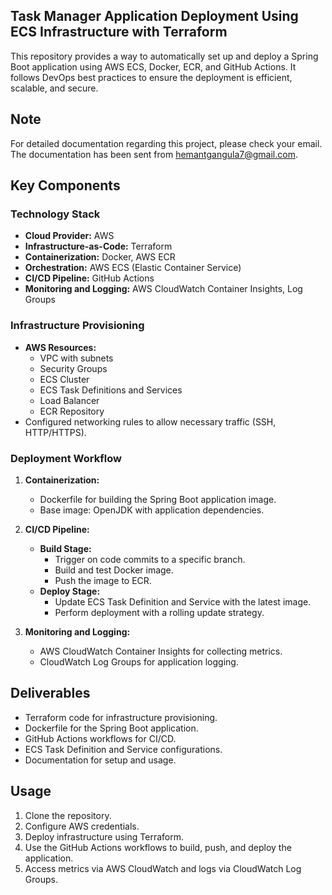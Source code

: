 ## Task Manager Application Deployment Using ECS Infrastructure with Terraform

This repository provides a way to automatically set up and deploy a Spring Boot application using AWS ECS, Docker, ECR, and GitHub Actions. It follows DevOps best practices to ensure the deployment is efficient, scalable, and secure.

## Note
For detailed documentation regarding this project, please check your email. The documentation has been sent from hemantgangula7@gmail.com.

## Key Components

### Technology Stack
- **Cloud Provider:** AWS
- **Infrastructure-as-Code:** Terraform
- **Containerization:** Docker, AWS ECR
- **Orchestration:** AWS ECS (Elastic Container Service)
- **CI/CD Pipeline:** GitHub Actions
- **Monitoring and Logging:** AWS CloudWatch Container Insights, Log Groups

### Infrastructure Provisioning
- **AWS Resources:**
  - VPC with subnets
  - Security Groups
  - ECS Cluster
  - ECS Task Definitions and Services
  - Load Balancer
  - ECR Repository
- Configured networking rules to allow necessary traffic (SSH, HTTP/HTTPS).

### Deployment Workflow
1. **Containerization:**
   - Dockerfile for building the Spring Boot application image.
   - Base image: OpenJDK with application dependencies.

2. **CI/CD Pipeline:**
   - **Build Stage:**
     - Trigger on code commits to a specific branch.
     - Build and test Docker image.
     - Push the image to ECR.
   - **Deploy Stage:**
     - Update ECS Task Definition and Service with the latest image.
     - Perform deployment with a rolling update strategy.

3. **Monitoring and Logging:**
   - AWS CloudWatch Container Insights for collecting metrics.
   - CloudWatch Log Groups for application logging.

## Deliverables
- Terraform code for infrastructure provisioning.
- Dockerfile for the Spring Boot application.
- GitHub Actions workflows for CI/CD.
- ECS Task Definition and Service configurations.
- Documentation for setup and usage.

## Usage
1. Clone the repository.
2. Configure AWS credentials.
3. Deploy infrastructure using Terraform.
4. Use the GitHub Actions workflows to build, push, and deploy the application.
5. Access metrics via AWS CloudWatch and logs via CloudWatch Log Groups.


